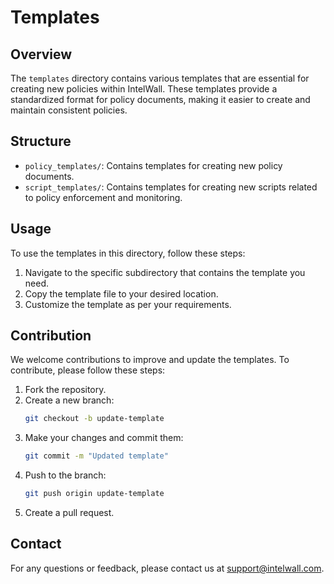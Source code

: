 # Templates

## Overview
The `templates` directory contains various templates that are essential for creating new policies within IntelWall. These templates provide a standardized format for policy documents, making it easier to create and maintain consistent policies.

## Structure
- `policy_templates/`: Contains templates for creating new policy documents.
- `script_templates/`: Contains templates for creating new scripts related to policy enforcement and monitoring.

## Usage
To use the templates in this directory, follow these steps:
1. Navigate to the specific subdirectory that contains the template you need.
2. Copy the template file to your desired location.
3. Customize the template as per your requirements.

## Contribution
We welcome contributions to improve and update the templates. To contribute, please follow these steps:
1. Fork the repository.
2. Create a new branch:
    ```bash
    git checkout -b update-template
    ```
3. Make your changes and commit them:
    ```bash
    git commit -m "Updated template"
    ```
4. Push to the branch:
    ```bash
    git push origin update-template
    ```
5. Create a pull request.

## Contact
For any questions or feedback, please contact us at support@intelwall.com.
